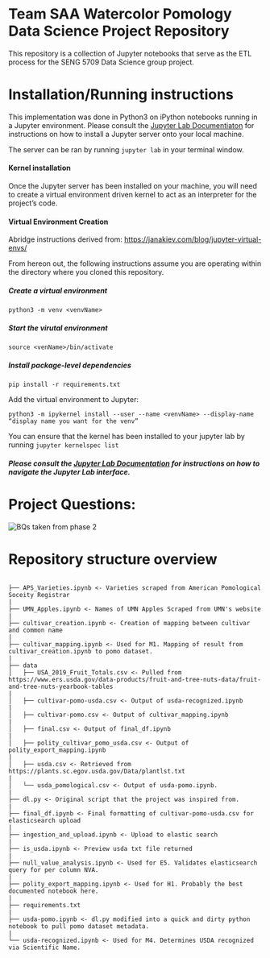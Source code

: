 # Team SAA Watercolor Pomology Data Science Project Repository

This repository is a collection of Jupyter notebooks that serve as the ETL process for the SENG 5709 Data Science group project. 

# Installation/Running instructions

This implementation was done in Python3 on iPython notebooks running in a Jupyter environment. Please consult the [Jupyter Lab Documentiaton](https://jupyterlab.readthedocs.io/en/stable/getting_started/installation.html) for instructions on how to install a Jupyter server onto your local machine.

The server can be ran by running `jupyter lab` in your terminal window.

#### Kernel installation

Once the Jupyter server has been installed on your machine, you will need to create a virtual environment driven kernel to act as an interpreter for the project’s code.

#### Virtual Environment Creation

Abridge instructions derived from: https://janakiev.com/blog/jupyter-virtual-envs/

From hereon out, the following instructions assume you are operating within the directory where you cloned this repository.

##### Create a virtual environment 

`python3 -m venv <venvName>`

##### Start the virutal environment 

`source <venName>/bin/activate`

##### Install package-level dependencies

`pip install -r requirements.txt`

Add the virtual environment to Jupyter:

`python3 -m ipykernel install --user --name <venvName> --display-name “display name you want for the venv”`

You can ensure that the kernel has been installed to your jupyter lab by running `jupyter kernelspec list`



##### Please consult the [Jupyter Lab Documentation](https://jupyterlab.readthedocs.io/en/stable/user/interface.html) for instructions on how to navigate the Jupyter Lab interface.

# Project Questions:

![BQs taken from phase 2](https://i.imgur.com/mfPhi8I.png)

# Repository structure overview

```

├── APS_Varieties.ipynb <- Varieties scraped from American Pomological Soceity Registrar
|
├── UMN_Apples.ipynb <- Names of UMN Apples Scraped from UMN's website
|
├── cultivar_creation.ipynb <- Creation of mapping between cultivar and common name
|
├── cultivar_mapping.ipynb <- Used for M1. Mapping of result from cultivar_creation.ipynb to pomo dataset.
|
├── data
│	├── USA_2019_Fruit_Totals.csv <- Pulled from https://www.ers.usda.gov/data-products/fruit-and-tree-nuts-data/fruit-and-tree-nuts-yearbook-tables
|
│  	├── cultivar-pomo-usda.csv <- Output of usda-recognized.ipynb
|
│  	├── cultivar-pomo.csv <- Output of cultivar_mapping.ipynb
|
│  	├── final.csv <- Output of final_df.ipynb
|
│  	├── polity_cultivar_pomo_usda.csv <- Output of polity_export_mapping.ipynb
|
│  	├── usda.csv <- Retrieved from https://plants.sc.egov.usda.gov/Data/plantlst.txt
|
│  	└── usda_pomological.csv <- Output of usda-pomo.ipynb.
|
├── dl.py <- Original script that the project was inspired from.
|
├── final_df.ipynb <- Final formatting of cultivar-pomo-usda.csv for elasticsearch upload
|
├── ingestion_and_upload.ipynb <- Upload to elastic search
|
├── is_usda.ipynb <- Preview usda txt file returned
|
├── null_value_analysis.ipynb <- Used for E5. Validates elasticsearch query for per column NVA.
|
├── polity_export_mapping.ipynb <- Used for H1. Probably the best documented notebook here.
|
├── requirements.txt
|
├── usda-pomo.ipynb <- dl.py modified into a quick and dirty python notebook to pull pomo dataset metadata.
|
└── usda-recognized.ipynb <- Used for M4. Determines USDA recognized via Scientific Name.
```



